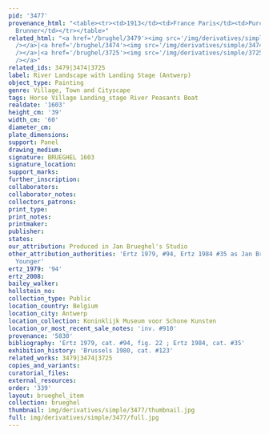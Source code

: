 ```yaml
---
pid: '3477'
provenance_html: "<table><tr><td>1913</td><td>France Paris</td><td>Purchased at M.
  Brunner</td></tr></table>"
related_html: "<a href='/brughel/3479'><img src='/img/derivatives/simple/3479/thumbnail.jpg'
  /></a>|<a href='/brughel/3474'><img src='/img/derivatives/simple/3474/thumbnail.jpg'
  /></a>|<a href='/brughel/3725'><img src='/img/derivatives/simple/3725/thumbnail.jpg'
  /></a>"
related_ids: 3479|3474|3725
label: River Landscape with Landing Stage (Antwerp)
object_type: Painting
genre: Village, Town and Cityscape
tags: Horse Village Landing_stage River Peasants Boat
realdate: '1603'
height_cm: '39'
width_cm: '60'
diameter_cm: 
plate_dimensions: 
support: Panel
drawing_medium: 
signature: BRUEGHEL 1603
signature_location: 
support_marks: 
further_inscription: 
collaborators: 
collaborator_notes: 
collectors_patrons: 
print_type: 
print_notes: 
printmaker: 
publisher: 
states: 
our_attribution: Produced in Jan Brueghel's Studio
other_attribution_authorities: 'Ertz 1979, #94, Ertz 1984 #35 as Jan Brueghel the
  Younger'
ertz_1979: '94'
ertz_2008: 
bailey_walker: 
hollstein_no: 
collection_type: Public
location_country: Belgium
location_city: Antwerp
location_collection: Koninklijk Museum voor Schone Kunsten
location_or_most_recent_sale_notes: 'inv. #910'
provenance: '5830'
bibliography: 'Ertz 1979, cat. #94, fig. 22 ; Ertz 1984, cat. #35'
exhibition_history: 'Brussels 1980, cat. #123'
related_works: 3479|3474|3725
copies_and_variants: 
curatorial_files: 
external_resources: 
order: '339'
layout: brueghel_item
collection: brueghel
thumbnail: img/derivatives/simple/3477/thumbnail.jpg
full: img/derivatives/simple/3477/full.jpg
---
```

